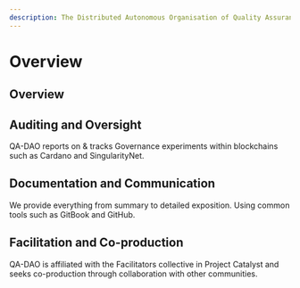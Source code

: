 ```yaml
---
description: The Distributed Autonomous Organisation of Quality Assurance
---
```


# Overview

## Overview

## **Auditing and Oversight**

QA-DAO reports on & tracks Governance experiments within blockchains such as Cardano and SingularityNet.

## **Documentation and Communication**

We provide everything from summary to detailed exposition. Using common tools such as GitBook and GitHub.

## **Facilitation and Co-production**

QA-DAO is affiliated with the Facilitators collective in Project Catalyst and seeks co-production through collaboration with other communities.
